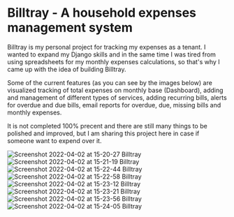 # Billtray - A household expenses management system

Billtray is my personal project for tracking my expenses as a tenant. I wanted to expand my Django skills and in the same time I was tired from using spreadsheets for my monthly expenses calculations, so that's why I came up with the idea of building Billtray. 

Some of the current features (as you can see by the images below) are visualized tracking of total expenses on monthly base (Dashboard), adding and management of different types of services, adding recurring bills, alerts for overdue and due bills, email reports for overdue, due, missing bills and monthly expenses.

It is not completed 100% precent and there are still many things to be polished and improved, but I am sharing this project here in case if someone want to expend over it. 


![Screenshot 2022-04-02 at 15-20-27 Billtray](https://user-images.githubusercontent.com/13369413/161385979-5aa691a6-d812-485d-9fb3-0e81db0e1152.png)
![Screenshot 2022-04-02 at 15-21-19 Billtray](https://user-images.githubusercontent.com/13369413/161385994-6a577d7b-b217-451d-bb78-ca6eada03f8d.png)
![Screenshot 2022-04-02 at 15-22-44 Billtray](https://user-images.githubusercontent.com/13369413/161386003-58723a95-4c95-4ffb-a889-d5142950706b.png)
![Screenshot 2022-04-02 at 15-22-58 Billtray](https://user-images.githubusercontent.com/13369413/161386016-10abc43b-f24e-4a26-b60f-8d110437961f.png)
![Screenshot 2022-04-02 at 15-23-12 Billtray](https://user-images.githubusercontent.com/13369413/161386020-9d8a3455-ffcb-4648-8fe2-76e5506948f2.png)
![Screenshot 2022-04-02 at 15-23-21 Billtray](https://user-images.githubusercontent.com/13369413/161386024-dbf202b9-96d2-42d3-9c2e-20d0fc013eb0.png)
![Screenshot 2022-04-02 at 15-23-56 Billtray](https://user-images.githubusercontent.com/13369413/161386029-b0f22dcc-8157-40f9-955f-6cbd8ee46331.png)
![Screenshot 2022-04-02 at 15-24-05 Billtray](https://user-images.githubusercontent.com/13369413/161386031-ad50d1f9-2960-42b8-973f-a57f497d0ad5.png)
